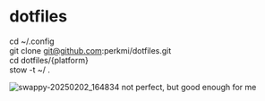 # dotfiles

cd ~/.config \
git clone git@github.com:perkmi/dotfiles.git \
cd dotfiles/{platform} \
stow -t ~/ .

![swappy-20250202_164834](https://github.com/user-attachments/assets/f38b2d0c-3d0d-4f99-92d6-3476a4dd02ea)
not perfect, but good enough for me
